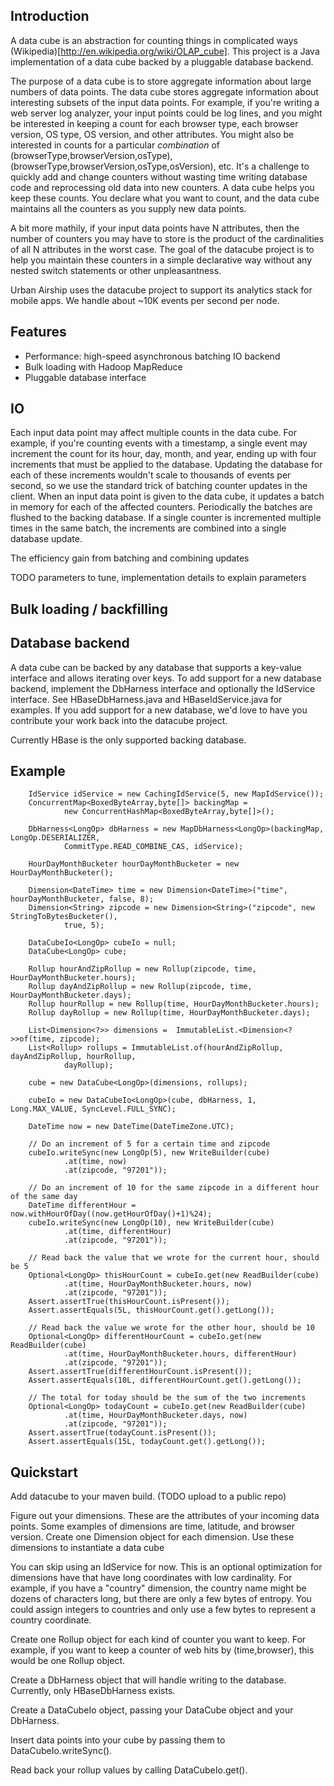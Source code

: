 ## Introduction

A data cube is an abstraction for counting things in complicated ways (Wikipedia)[http://en.wikipedia.org/wiki/OLAP_cube]. This project is a Java implementation of a data cube backed by a pluggable database backend.

The purpose of a data cube is to store aggregate information about large numbers of data points. The data cube stores aggregate information about interesting subsets of the input data points. For example, if you're writing a web server log analyzer, your input points could be log lines, and you might be interested in keeping a count for each browser type, each browser version, OS type, OS version, and other attributes. You might also be interested in counts for a particular *combination* of (browserType,browserVersion,osType), (browserType,browserVersion,osType,osVersion), etc. It's a challenge to quickly add and change counters without wasting time writing database code and reprocessing old data into new counters. A data cube helps you keep these counts. You declare what you want to count, and the data cube maintains all the counters as you supply new data points.

A bit more mathily, if your input data points have N attributes, then the number of counters you may have to store is the product of the cardinalities of all N attributes in the worst case. The goal of the datacube project is to help you maintain these counters in a simple declarative way without any nested switch statements or other unpleasantness.

Urban Airship uses the datacube project to support its analytics stack for mobile apps. We handle about ~10K events per second per node.

## Features
 - Performance: high-speed asynchronous batching IO backend
 - Bulk loading with Hadoop MapReduce
 - Pluggable database interface


## IO

Each input data point may affect multiple counts in the data cube. For example, if you're counting events with a timestamp, a single event may increment the count for its hour, day, month, and year, ending up with four increments that must be applied to the database. Updating the database for each of these increments wouldn't scale to thousands of events per second, so we use the standard trick of batching counter updates in the client. When an input data point is given to the data cube, it updates a batch in memory for each of the affected counters. Periodically the batches are flushed to the backing database. If a single counter is incremented multiple times in the same batch, the increments are combined into a single database update.

The efficiency gain from batching and combining updates 

TODO parameters to tune, implementation details to explain parameters

## Bulk loading / backfilling


## Database backend

A data cube can be backed by any database that supports a key-value interface and allows iterating over keys. To add support for a new database backend, implement the DbHarness interface and optionally the IdService interface. See HBaseDbHarness.java and HBaseIdService.java for examples. If you add support for a new database, we'd love to have you contribute your work back into the datacube project.

Currently HBase is the only supported backing database.

## Example

        IdService idService = new CachingIdService(5, new MapIdService());
        ConcurrentMap<BoxedByteArray,byte[]> backingMap = 
                new ConcurrentHashMap<BoxedByteArray,byte[]>();
        
        DbHarness<LongOp> dbHarness = new MapDbHarness<LongOp>(backingMap, LongOp.DESERIALIZER, 
                CommitType.READ_COMBINE_CAS, idService);

        HourDayMonthBucketer hourDayMonthBucketer = new HourDayMonthBucketer();

        Dimension<DateTime> time = new Dimension<DateTime>("time", hourDayMonthBucketer, false, 8);
        Dimension<String> zipcode = new Dimension<String>("zipcode", new StringToBytesBucketer(), 
                true, 5);
        
        DataCubeIo<LongOp> cubeIo = null;
        DataCube<LongOp> cube;
        
        Rollup hourAndZipRollup = new Rollup(zipcode, time, HourDayMonthBucketer.hours);
        Rollup dayAndZipRollup = new Rollup(zipcode, time, HourDayMonthBucketer.days);
        Rollup hourRollup = new Rollup(time, HourDayMonthBucketer.hours);
        Rollup dayRollup = new Rollup(time, HourDayMonthBucketer.days);
        
        List<Dimension<?>> dimensions =  ImmutableList.<Dimension<?>>of(time, zipcode);
        List<Rollup> rollups = ImmutableList.of(hourAndZipRollup, dayAndZipRollup, hourRollup,
                dayRollup);
        
        cube = new DataCube<LongOp>(dimensions, rollups);

        cubeIo = new DataCubeIo<LongOp>(cube, dbHarness, 1, Long.MAX_VALUE, SyncLevel.FULL_SYNC);
        
        DateTime now = new DateTime(DateTimeZone.UTC);
        
        // Do an increment of 5 for a certain time and zipcode
        cubeIo.writeSync(new LongOp(5), new WriteBuilder(cube)
                .at(time, now)
                .at(zipcode, "97201"));
        
        // Do an increment of 10 for the same zipcode in a different hour of the same day
        DateTime differentHour = now.withHourOfDay((now.getHourOfDay()+1)%24);
        cubeIo.writeSync(new LongOp(10), new WriteBuilder(cube)
                .at(time, differentHour)
                .at(zipcode, "97201"));

        // Read back the value that we wrote for the current hour, should be 5 
        Optional<LongOp> thisHourCount = cubeIo.get(new ReadBuilder(cube)
                .at(time, HourDayMonthBucketer.hours, now)
                .at(zipcode, "97201"));
        Assert.assertTrue(thisHourCount.isPresent());
        Assert.assertEquals(5L, thisHourCount.get().getLong());
        
        // Read back the value we wrote for the other hour, should be 10
        Optional<LongOp> differentHourCount = cubeIo.get(new ReadBuilder(cube)
                .at(time, HourDayMonthBucketer.hours, differentHour)
                .at(zipcode, "97201"));
        Assert.assertTrue(differentHourCount.isPresent());
        Assert.assertEquals(10L, differentHourCount.get().getLong());

        // The total for today should be the sum of the two increments
        Optional<LongOp> todayCount = cubeIo.get(new ReadBuilder(cube)
                .at(time, HourDayMonthBucketer.days, now)
                .at(zipcode, "97201"));
        Assert.assertTrue(todayCount.isPresent());
        Assert.assertEquals(15L, todayCount.get().getLong());

## Quickstart

Add datacube to your maven build. (TODO upload to a public repo)

Figure out your dimensions. These are the attributes of your incoming data points. Some examples of dimensions are time, latitude, and browser version. Create one Dimension object for each dimension. Use these dimensions to instantiate a data cube

You can skip using an IdService for now. This is an optional optimization for dimensions have that have long coordinates with low cardinality. For example, if you have a "country" dimension, the country name might be dozens of characters long, but there are only a few bytes of entropy. You could assign integers to countries and only use a few bytes to represent a country coordinate.

Create one Rollup object for each kind of counter you want to keep. For example, if you want to keep a counter of web hits by (time,browser), this would be one Rollup object.

Create a DbHarness object that will handle writing to the database. Currently, only HBaseDbHarness exists.

Create a DataCubeIo object, passing your DataCube object and your DbHarness.

Insert data points into your cube by passing them to DataCubeIo.writeSync().

Read back your rollup values by calling DataCubeIo.get().